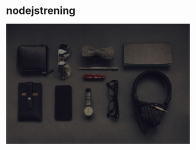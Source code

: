 # nodejstrening
![alt tag](https://github.com/jankowskirobert/nodejstrening/blob/master/public/theme/img/header-bg.jpg)
